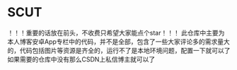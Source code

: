 # SCUT
！！！重要的话放在前头，不收费只希望大家能点个star！！！
此仓库中主要为本人博客安卓App专栏中的代码，并不是全部，包含了一些大家评论多的需求量大的，代码包括图片等资源是齐全的，运行不了是本地环境问题，配置一下就可以了
如果需要的仓库中没有那么CSDN上私信博主就可以了

